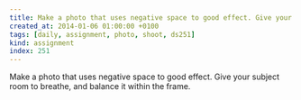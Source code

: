 ```yaml
---
title: Make a photo that uses negative space to good effect. Give your subject room to breathe, and balance it within the frame.
created_at: 2014-01-06 01:00:00 +0100
tags: [daily, assignment, photo, shoot, ds251]
kind: assignment
index: 251
---
```


Make a photo that uses negative space to good effect. Give your subject room to breathe, and balance it within the frame.

